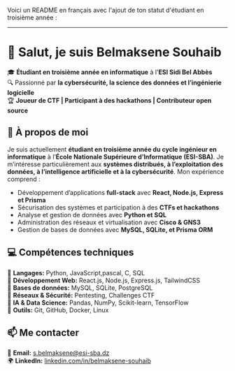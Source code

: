Voici un README en français avec l'ajout de ton statut d'étudiant en troisième année :  

---

# 👋 Salut, je suis **Belmaksene Souhaib**  

🎓 **Étudiant en troisième année en informatique** à l'**ESI Sidi Bel Abbès**  
🔍 Passionné par **la cybersécurité, la science des données et l’ingénierie logicielle**  
🏆 **Joueur de CTF | Participant à des hackathons | Contributeur open source**  

## 🚀 À propos de moi  
Je suis actuellement **étudiant en troisième année du cycle ingénieur en informatique** à l’**École Nationale Supérieure d’Informatique (ESI-SBA)**. Je m’intéresse particulièrement aux **systèmes distribués, à l’exploitation des données, à l’intelligence artificielle et à la cybersécurité**. Mon expérience comprend :  
- Développement d’applications **full-stack** avec **React, Node.js, Express et Prisma**  
- Sécurisation des systèmes et participation à des **CTFs et hackathons**  
- Analyse et gestion de données avec **Python et SQL**  
- Administration des réseaux et virtualisation avec **Cisco & GNS3**  
- Gestion de bases de données avec **MySQL, SQLite, et Prisma ORM**  

## 💻 Compétences techniques  
🔹 **Langages:** Python, JavaScript,pascal, C, SQL  
🔹 **Développement Web:** React.js, Node.js, Express.js, TailwindCSS  
🔹 **Bases de données:** MySQL, SQLite, PostgreSQL  
🔹 **Réseaux & Sécurité:** Pentesting, Challenges CTF  
🔹 **IA & Data Science:** Pandas, NumPy, Scikit-learn, TensorFlow  
🔹 **Outils:** Git, GitHub, Docker, Linux  
 

## 📫 Me contacter  
📧 **Email:** [s.belmaksene@esi-sba.dz](mailto:s.belmaksene@esi-sba.dz)  
🌍 **LinkedIn:** [linkedin.com/in/belmaksene-souhaib]([https://linkedin.com/in/your-profile](https://www.linkedin.com/in/belmaksene-souhaib-0690aa28a/?originalSubdomain=dz))  


<!---
souhaibmk22/souhaibmk22 is a ✨ special ✨ repository because its `README.md` (this file) appears on your GitHub profile.
You can click the Preview link to take a look at your changes.
--->
